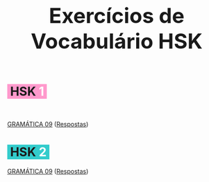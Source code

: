 <p style="text-align: center;"><span style="font-size: 36pt;"><strong>Exercícios de Vocabulário HSK</strong></span></p>
<p> </p>
<h1 class="col-auto characters" style="text-align: left;"><span style="background-color: #ff99cc;"> HSK <span style="color: #ff0000;"><span style="color: #ffffff;">1</span> </span></span><span style="font-size: 14pt;"> </span></h1>
<p> </p>

 <a href="HSK4 - 09.html">GRAMÁTICA 09</a>
 (<a href="HSK4 - 09 - respostas.html">Respostas</a>)
 
<h1 class="col-auto characters" style="text-align: left;"><span style="background-color: #33cccc;"> HSK <span style="color: #ffffff;">2</span><span style="color: #ff0000;"> </span></span></h1>


 <a href="HSK4 - 09.html">GRAMÁTICA 09</a>
 (<a href="HSK4 - 09 - respostas.html">Respostas</a>)
